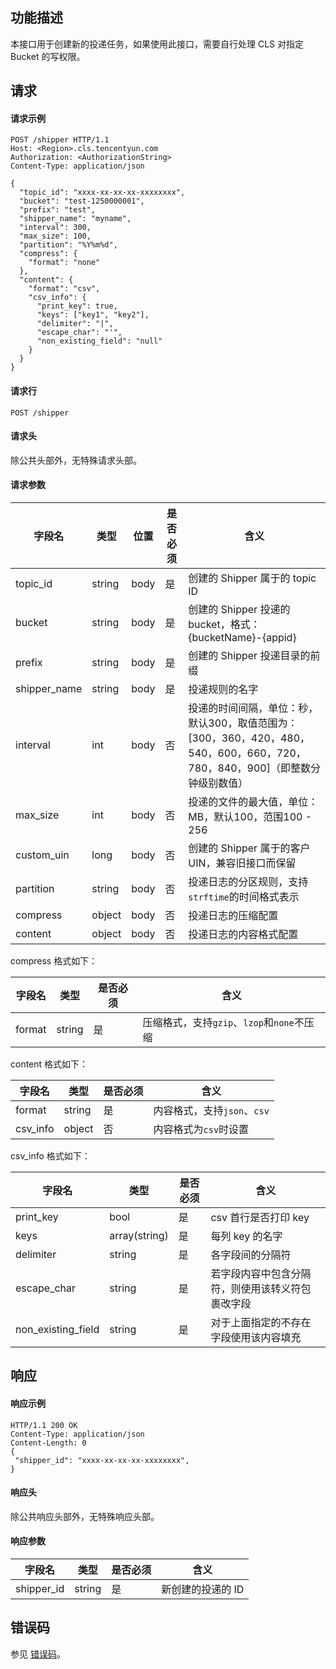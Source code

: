 ## 功能描述

本接口用于创建新的投递任务，如果使用此接口，需要自行处理 CLS 对指定 Bucket 的写权限。

## 请求

#### 请求示例

```plaintext
POST /shipper HTTP/1.1
Host: <Region>.cls.tencentyun.com
Authorization: <AuthorizationString>
Content-Type: application/json

{
  "topic_id": "xxxx-xx-xx-xx-xxxxxxxx",
  "bucket": "test-1250000001",
  "prefix": "test",
  "shipper_name": "myname",
  "interval": 300,
  "max_size": 100,
  "partition": "%Y%m%d",
  "compress": {
    "format": "none"
  },
  "content": {
    "format": "csv",
    "csv_info": {
      "print_key": true,
      "keys": ["key1", "key2"],
      "delimiter": "|",
      "escape_char": "'",
      "non_existing_field": "null"
    }
  }
}
```

#### 请求行

```
POST /shipper
```

#### 请求头

除公共头部外，无特殊请求头部。

#### 请求参数

| 字段名       | 类型   | 位置 | 是否必须 | 含义                                                         |
| ------------ | ------ | ---- | -------- | ------------------------------------------------------------ |
| topic_id     | string | body | 是       | 创建的 Shipper 属于的 topic ID                               |
| bucket       | string | body | 是       | 创建的 Shipper 投递的 bucket，格式：{bucketName}-{appid}     |
| prefix       | string | body | 是       | 创建的 Shipper 投递目录的前缀                                |
| shipper_name | string | body | 是       | 投递规则的名字                                               |
| interval     | int    | body | 否       | 投递的时间间隔，单位：秒，默认300，取值范围为：[300，360，420，480，540，600，660，720，780，840，900]（即整数分钟级别数值） |
| max_size     | int    | body | 否       | 投递的文件的最大值，单位：MB，默认100，范围100 - 256         |
| custom_uin   | long   | body | 否       | 创建的 Shipper 属于的客户 UIN，兼容旧接口而保留              |
| partition    | string | body | 否       | 投递日志的分区规则，支持`strftime`的时间格式表示             |
| compress     | object | body | 否       | 投递日志的压缩配置                                           |
| content      | object | body | 否       | 投递日志的内容格式配置                                       |

compress 格式如下：

| 字段名 | 类型   | 是否必须 | 含义                                       |
| ------ | ------ | -------- | ------------------------------------------ |
| format | string | 是       | 压缩格式，支持`gzip`、`lzop`和`none`不压缩 |

content 格式如下：

| 字段名   | 类型   | 是否必须 | 含义                        |
| -------- | ------ | -------- | --------------------------- |
| format   | string | 是       | 内容格式，支持`json`、`csv` |
| csv_info | object | 否       | 内容格式为`csv`时设置       |

csv_info 格式如下：

| 字段名             | 类型          | 是否必须 | 含义                                             |
| ------------------ | ------------- | -------- | ------------------------------------------------ |
| print_key          | bool          | 是       | csv 首行是否打印 key                             |
| keys               | array(string) | 是       | 每列 key 的名字                                  |
| delimiter          | string        | 是       | 各字段间的分隔符                                 |
| escape_char        | string        | 是       | 若字段内容中包含分隔符，则使用该转义符包裹改字段 |
| non_existing_field | string        | 是       | 对于上面指定的不存在字段使用该内容填充           |

## 响应

#### 响应示例

```plaintext
HTTP/1.1 200 OK
Content-Type: application/json
Content-Length: 0
{
 "shipper_id": "xxxx-xx-xx-xx-xxxxxxxx",
}
```

#### 响应头

除公共响应头部外，无特殊响应头部。

#### 响应参数

| 字段名     | 类型   | 是否必须 | 含义              |
| ---------- | ------ | -------- | ----------------- |
| shipper_id | string | 是       | 新创建的投递的 ID |

## 错误码

参见 [错误码](https://cloud.tencent.com/document/product/614/12402)。
